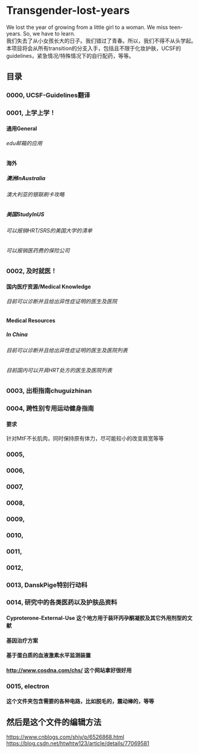 # Transgender-lost-years
We lost the year of growing from a little girl to a woman. We miss teen-years. So, we have to learn.<br>
我们失去了从小女孩长大的日子。我们错过了青春。所以，我们不得不从头学起。<br>
本项目将会从所有transition的分支入手，包括且不限于化妆护肤，UCSF的guidelines，紧急情况/特殊情况下的自行配药，等等。<br>

 目录
------------------------
### 0000, UCSF-Guidelines翻译  <br>

### 0001, 上学上学！  <br>

#### 通用General <br>
###### edu邮箱的应用 <br>

#### 海外 <br>

##### 澳洲InAustralia <br>

###### 澳大利亚的银联刷卡攻略 <br>

##### 美国StudyInUS <br>

###### 可以报销HRT/SRS的美国大学的清单 <br>

###### 可以报销医药费的保险公司 <br>

### 0002, 及时就医！<br>

#### 国内医疗资源/Medical Knowledge <br>

###### 目前可以诊断并且给出异性症证明的医生及医院 <br>
#### Medical Resources<br>

##### In China

###### 目前可以诊断并且给出异性症证明的医生及医院列表 <br>

###### 目前国内可以开具HRT处方的医生及医院列表<br>

### 0003, 出柜指南chuguizhinan <br>
### 0004, 跨性别专用运动健身指南 <br>
#### 要求
针对MtF不长肌肉，同时保持原有体力，尽可能较小的改变肩宽等等 <br>

### 0005, <br>
### 0006, <br>
### 0007, <br>
### 0008, <br>
### 0009, <br>
### 0010, <br>
### 0011, <br>
### 0012, <br>
### 0013, DanskPige特别行动科 <br>
### 0014, 研究中的各类医药以及护肤品资料 <br>
#### Cyproterone-External-Use 这个地方用于装环丙孕酮凝胶及其它外用剂型的文献 <br>
#### 基因治疗方案
#### 基于蛋白质的血液激素水平监测装置
#### http://www.cosdna.com/chs/ 这个网站拿好很好用
### 0015, electron <br>
#### 这个文件夹包含需要的各种电路，比如脱毛的，震动棒的，等等 <br>

然后是这个文件的编辑方法
--------------------
https://www.cnblogs.com/shiy/p/6526868.html  <br>
https://blog.csdn.net/htwhtw123/article/details/77069581  <br>
